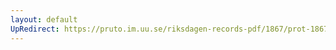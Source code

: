 ```yaml
---
layout: default
UpRedirect: https://pruto.im.uu.se/riksdagen-records-pdf/1867/prot-1867--fk--503/prot-1867--fk--503_004.pdf
---
```

